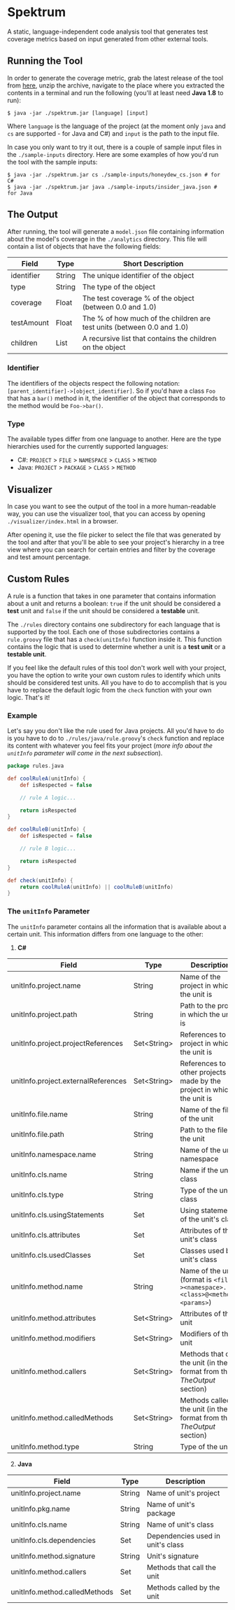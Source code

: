 # Spektrum

A static, language-independent code analysis tool that generates test coverage metrics based on input generated from
other external tools.

## Running the Tool

In order to generate the coverage metric, grab the latest release of the tool
from [here](https://github.com/dxworks/spektrum/releases), unzip the archive, navigate to the place where you extracted
the contents in a terminal and run the following  (you'll at least need **Java 1.8** to run):

```shell
$ java -jar ./spektrum.jar [language] [input]
```

Where ```language``` is the language of the project (at the moment only ```java``` and ```cs``` are supported - for Java
and C#) and ```input``` is the path to the input file.

In case you only want to try it out, there is a couple of sample input files in the ```./sample-inputs``` directory.
Here are some examples of how you'd run the tool with the sample inputs:

```shell
$ java -jar ./spektrum.jar cs ./sample-inputs/honeydew_cs.json # for C#
$ java -jar ./spektrum.jar java ./sample-inputs/insider_java.json # for Java
```

## The Output

After running, the tool will generate a ```model.json``` file containing information about the model's coverage in
the ```./analytics```
directory. This file will contain a list of objects that have the following fields:

| Field      | Type   | Short Description                                                      |
|------------|--------|------------------------------------------------------------------------|
| identifier | String | The unique identifier of the object                                    |
| type       | String | The type of the object                                                 |
| coverage   | Float  | The test coverage % of the object (between 0.0 and 1.0)                |
| testAmount | Float  | The % of how much of the children are test units (between 0.0 and 1.0) |
| children   | List   | A recursive list that contains the children on the object              |

### Identifier

The identifiers of the objects respect the following notation: ```[parent_identifier]->[object_identifier]```. So if
you'd have a class ```Foo``` that has a ```bar()``` method in it, the identifier of the object that corresponds to the
method would be ```Foo->bar()```.

### Type

The available types differ from one language to another. Here are the type hierarchies used for the currently supported
languages:

- C#: ```PROJECT``` > ```FILE``` > ```NAMESPACE``` > ```CLASS``` > ```METHOD```
- Java: ```PROJECT``` > ```PACKAGE``` > ```CLASS``` > ```METHOD```

## Visualizer

In case you want to see the output of the tool in a more human-readable way, you can use the visualizer tool, that you
can access by opening ```./visualizer/index.html``` in a browser.

After opening it, use the file picker to select the file that was generated by the tool and after that you'll be able to
see your project's hierarchy in a tree view where you can search for certain entries and filter by the coverage and test
amount percentage.

## Custom Rules

A rule is a function that takes in one parameter that contains information about a unit and returns a
boolean: ```true``` if the unit should be considered a **test** unit and ```false``` if the unit should be considered
a **testable** unit.

The ``./rules`` directory contains one subdirectory for each language that is supported by the tool. Each one of those
subdirectories contains a ```rule.groovy``` file that has a ```check(unitInfo)``` function inside it. This function
contains the logic that is used to determine whether a unit is a **test unit** or a **testable unit**.

If you feel like the default rules of this tool don't work well with your project, you have the option to write your own
custom rules to identify which units should be considered test units. All you have to do to accomplish that is you have
to replace the default logic from the ```check``` function with your own logic. That's it!

### Example

Let's say you don't like the rule used for Java projects. All you'd have to do is you have to do
to ```./rules/java/rule.groovy```'s ```check``` function and replace its content with whatever you feel fits your
project (_more info about the ```unitInfo``` parameter will come in the next subsection_).

```groovy
package rules.java

def coolRuleA(unitInfo) {
    def isRespected = false

    // rule A logic...

    return isRespected
}

def coolRuleB(unitInfo) {
    def isRespected = false

    // rule B logic...

    return isRespected
}

def check(unitInfo) {
    return coolRuleA(unitInfo) || coolRuleB(unitInfo)
}
```

### The ```unitInfo``` Parameter

The ```unitInfo``` parameter contains all the information that is available about a certain unit. This information
differs from one language to the other:

1. **C#**

| Field                               | Type        | Description                                                                                 |
  |-------------------------------------|-------------|---------------------------------------------------------------------------------------------|
| unitInfo.project.name               | String      | Name of the project in which the unit is                                                    |
| unitInfo.project.path               | String      | Path to the project in which the unit is                                                    |
| unitInfo.project.projectReferences  | Set\<String\> | References to the project in which the unit is                                              |
| unitInfo.project.externalReferences | Set\<String\> | References to other projects made by the project in which the unit is                       |
| unitInfo.file.name                  | String      | Name of the file of the unit                                                                |
| unitInfo.file.path                  | String      | Path to the file of the unit                                                                |
| unitInfo.namespace.name             | String      | Name of the unit's namespace                                                                |
| unitInfo.cls.name                   | String      | Name if the unit's class                                                                    |
| unitInfo.cls.type                   | String      | Type of the unit's class                                                                    |
| unitInfo.cls.usingStatements        | Set<String> | Using statements of the unit's class                                                        |
| unitInfo.cls.attributes             | Set<String> | Attributes of the unit's class                                                              |
| unitInfo.cls.usedClasses            | Set<String> | Classes used by unit's class                                                                |
| unitInfo.method.name                | String      | Name of the unit (format is ```<file>-><namespace>.<class>@<method>#<params>```)                  |
| unitInfo.method.attributes          | Set\<String\> | Attributes of the unit                                                                      |
| unitInfo.method.modifiers           | Set\<String\> | Modifiers of the unit                                                                       |
| unitInfo.method.callers             | Set\<String\> | Methods that call the unit (in the format from the _TheOutput_ section) |
| unitInfo.method.calledMethods       | Set\<String\> | Methods called by the unit (in the format from the _TheOutput_ section)                      |
| unitInfo.method.type                | String      | Type of the unit                                                                            |

2. **Java**

| Field                         | Type        | Description                       |
|-------------------------------|-------------|-----------------------------------|
| unitInfo.project.name         | String      | Name of unit's project            |
| unitInfo.pkg.name             | String      | Name of unit's package            |
| unitInfo.cls.name             | String      | Name of unit's class              |
| unitInfo.cls.dependencies     | Set<String> | Dependencies used in unit's class |
| unitInfo.method.signature     | String      | Unit's signature                  |
| unitInfo.method.callers       | Set<String> | Methods that call the unit        |
| unitInfo.method.calledMethods | Set<String> | Methods called by the unit        |
